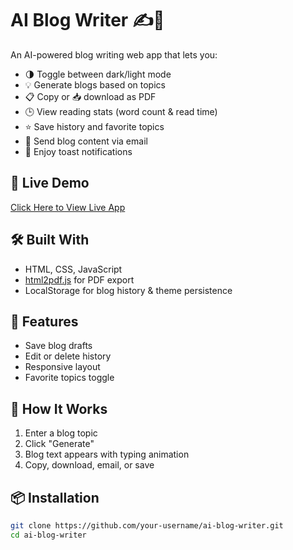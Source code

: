 # AI Blog Writer ✍️🤖

An AI-powered blog writing web app that lets you:

- 🌗 Toggle between dark/light mode
- 💡 Generate blogs based on topics
- 📋 Copy or 📥 download as PDF
- 🕒 View reading stats (word count & read time)
- ⭐ Save history and favorite topics
- 📧 Send blog content via email
- 🔔 Enjoy toast notifications

## 🚀 Live Demo

[Click Here to View Live App](https://your-username.github.io/ai-blog-writer)

## 🛠️ Built With

- HTML, CSS, JavaScript
- [html2pdf.js](https://github.com/eKoopmans/html2pdf.js) for PDF export
- LocalStorage for blog history & theme persistence

## 📂 Features

- Save blog drafts
- Edit or delete history
- Responsive layout
- Favorite topics toggle

## 🧠 How It Works

1. Enter a blog topic
2. Click "Generate"
3. Blog text appears with typing animation
4. Copy, download, email, or save

## 📦 Installation

```bash
git clone https://github.com/your-username/ai-blog-writer.git
cd ai-blog-writer
